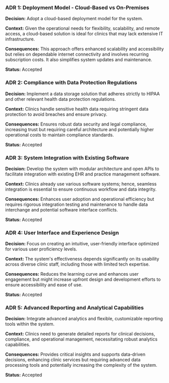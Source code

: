 ### ADR 1: Deployment Model - Cloud-Based vs On-Premises
**Decision:** Adopt a cloud-based deployment model for the system.

**Context:** Given the operational needs for flexibility, scalability, and remote access, a cloud-based solution is ideal for clinics that may lack extensive IT infrastructure.

**Consequences:** This approach offers enhanced scalability and accessibility but relies on dependable internet connectivity and involves recurring subscription costs. It also simplifies system updates and maintenance.

**Status:** Accepted

### ADR 2: Compliance with Data Protection Regulations
**Decision:** Implement a data storage solution that adheres strictly to HIPAA and other relevant health data protection regulations.

**Context:** Clinics handle sensitive health data requiring stringent data protection to avoid breaches and ensure privacy.

**Consequences:** Ensures robust data security and legal compliance, increasing trust but requiring careful architecture and potentially higher operational costs to maintain compliance standards.

**Status:** Accepted

### ADR 3: System Integration with Existing Software
**Decision:** Develop the system with modular architecture and open APIs to facilitate integration with existing EHR and practice management software.

**Context:** Clinics already use various software systems; hence, seamless integration is essential to ensure continuous workflow and data integrity.

**Consequences:** Enhances user adoption and operational efficiency but requires rigorous integration testing and maintenance to handle data interchange and potential software interface conflicts.

**Status:** Accepted

### ADR 4: User Interface and Experience Design
**Decision:** Focus on creating an intuitive, user-friendly interface optimized for various user proficiency levels.

**Context:** The system's effectiveness depends significantly on its usability across diverse clinic staff, including those with limited tech expertise.

**Consequences:** Reduces the learning curve and enhances user engagement but might increase upfront design and development efforts to ensure accessibility and ease of use.

**Status:** Accepted

### ADR 5: Advanced Reporting and Analytical Capabilities
**Decision:** Integrate advanced analytics and flexible, customizable reporting tools within the system.

**Context:** Clinics need to generate detailed reports for clinical decisions, compliance, and operational management, necessitating robust analytics capabilities.

**Consequences:** Provides critical insights and supports data-driven decisions, enhancing clinic services but requiring advanced data processing tools and potentially increasing the complexity of the system.

**Status:** Accepted
